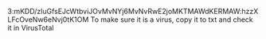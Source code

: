 3:mKDD/zluGfsEJcWtbviJOvMvNYj6MvNvRwE2joMKTMAWdKERMAW:hzzXLFcOveNw6eNvj0tK1OM To make sure it is a virus, copy it to txt and check it in VirusTotal

